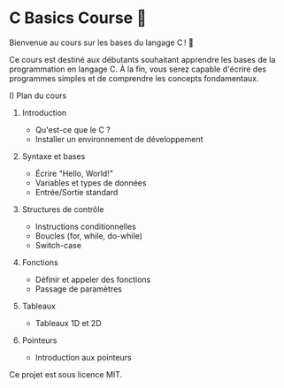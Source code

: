 # C Basics Course 📘

Bienvenue au cours sur les bases du langage C ! 🎉

Ce cours est destiné aux débutants souhaitant apprendre les bases de la programmation en langage C. À la fin, vous serez capable d'écrire des programmes simples et de comprendre les concepts fondamentaux.

I) Plan du cours

1. Introduction
   - Qu'est-ce que le C ?
   - Installer un environnement de développement

2. Syntaxe et bases
   - Écrire "Hello, World!"
   - Variables et types de données
   - Entrée/Sortie standard

3. Structures de contrôle
   - Instructions conditionnelles
   - Boucles (for, while, do-while)
   - Switch-case

4. Fonctions
   - Définir et appeler des fonctions
   - Passage de paramètres

5. Tableaux
   - Tableaux 1D et 2D

6. Pointeurs
   - Introduction aux pointeurs

Ce projet est sous licence MIT.
